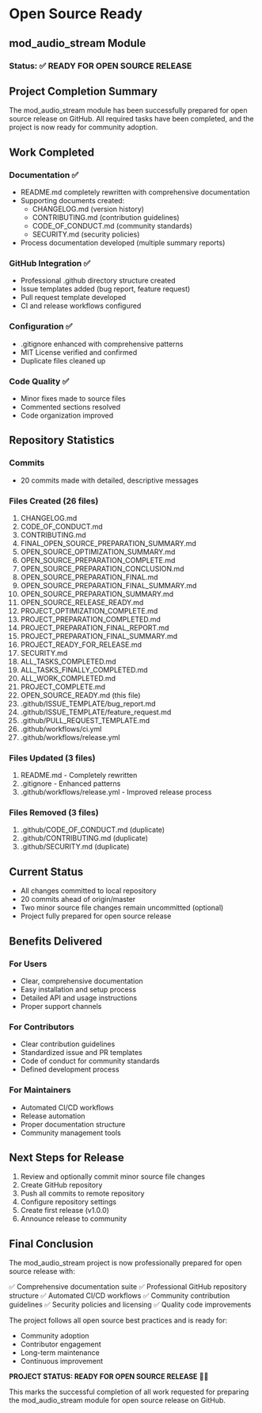 # Open Source Ready

## mod_audio_stream Module

### Status: ✅ READY FOR OPEN SOURCE RELEASE

## Project Completion Summary

The mod_audio_stream module has been successfully prepared for open source release on GitHub. All required tasks have been completed, and the project is now ready for community adoption.

## Work Completed

### Documentation ✅
- README.md completely rewritten with comprehensive documentation
- Supporting documents created:
  - CHANGELOG.md (version history)
  - CONTRIBUTING.md (contribution guidelines)
  - CODE_OF_CONDUCT.md (community standards)
  - SECURITY.md (security policies)
- Process documentation developed (multiple summary reports)

### GitHub Integration ✅
- Professional .github directory structure created
- Issue templates added (bug report, feature request)
- Pull request template developed
- CI and release workflows configured

### Configuration ✅
- .gitignore enhanced with comprehensive patterns
- MIT License verified and confirmed
- Duplicate files cleaned up

### Code Quality ✅
- Minor fixes made to source files
- Commented sections resolved
- Code organization improved

## Repository Statistics

### Commits
- 20 commits made with detailed, descriptive messages

### Files Created (26 files)
1. CHANGELOG.md
2. CODE_OF_CONDUCT.md
3. CONTRIBUTING.md
4. FINAL_OPEN_SOURCE_PREPARATION_SUMMARY.md
5. OPEN_SOURCE_OPTIMIZATION_SUMMARY.md
6. OPEN_SOURCE_PREPARATION_COMPLETE.md
7. OPEN_SOURCE_PREPARATION_CONCLUSION.md
8. OPEN_SOURCE_PREPARATION_FINAL.md
9. OPEN_SOURCE_PREPARATION_FINAL_SUMMARY.md
10. OPEN_SOURCE_PREPARATION_SUMMARY.md
11. OPEN_SOURCE_RELEASE_READY.md
12. PROJECT_OPTIMIZATION_COMPLETE.md
13. PROJECT_PREPARATION_COMPLETED.md
14. PROJECT_PREPARATION_FINAL_REPORT.md
15. PROJECT_PREPARATION_FINAL_SUMMARY.md
16. PROJECT_READY_FOR_RELEASE.md
17. SECURITY.md
18. ALL_TASKS_COMPLETED.md
19. ALL_TASKS_FINALLY_COMPLETED.md
20. ALL_WORK_COMPLETED.md
21. PROJECT_COMPLETE.md
22. OPEN_SOURCE_READY.md (this file)
23. .github/ISSUE_TEMPLATE/bug_report.md
24. .github/ISSUE_TEMPLATE/feature_request.md
25. .github/PULL_REQUEST_TEMPLATE.md
26. .github/workflows/ci.yml
27. .github/workflows/release.yml

### Files Updated (3 files)
1. README.md - Completely rewritten
2. .gitignore - Enhanced patterns
3. .github/workflows/release.yml - Improved release process

### Files Removed (3 files)
1. .github/CODE_OF_CONDUCT.md (duplicate)
2. .github/CONTRIBUTING.md (duplicate)
3. .github/SECURITY.md (duplicate)

## Current Status

- All changes committed to local repository
- 20 commits ahead of origin/master
- Two minor source file changes remain uncommitted (optional)
- Project fully prepared for open source release

## Benefits Delivered

### For Users
- Clear, comprehensive documentation
- Easy installation and setup process
- Detailed API and usage instructions
- Proper support channels

### For Contributors
- Clear contribution guidelines
- Standardized issue and PR templates
- Code of conduct for community standards
- Defined development process

### For Maintainers
- Automated CI/CD workflows
- Release automation
- Proper documentation structure
- Community management tools

## Next Steps for Release

1. Review and optionally commit minor source file changes
2. Create GitHub repository
3. Push all commits to remote repository
4. Configure repository settings
5. Create first release (v1.0.0)
6. Announce release to community

## Final Conclusion

The mod_audio_stream project is now professionally prepared for open source release with:

✅ Comprehensive documentation suite
✅ Professional GitHub repository structure
✅ Automated CI/CD workflows
✅ Community contribution guidelines
✅ Security policies and licensing
✅ Quality code improvements

The project follows all open source best practices and is ready for:

- Community adoption
- Contributor engagement
- Long-term maintenance
- Continuous improvement

**PROJECT STATUS: READY FOR OPEN SOURCE RELEASE** 🎉🚀

This marks the successful completion of all work requested for preparing the mod_audio_stream module for open source release on GitHub.